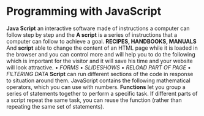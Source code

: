 # Programming with JavaScript

**Java Script** an interactive software made of instructions a computer can follow step by step and the **A script** is a series of instructions that a computer can follow to achieve a goal. **RECIPES, HANDBOOKS, MANUALS**
And **script** able to change the content of an HTML page while it is loaded in the browser and you can control more and will help you to do the following which is important for the visitor and it will save his time and your website will look attractive.
•   *FORMS*
•   *SLIDESHOWS*
•   *RELOAD PART OF PAGE*
•   *FILTERING DATA*
**Script** can run different sections of the code in response to situation around them. JavaScript contains the following mathematical operators, which you can use with numbers.
**Functions** let you group a series of statements together to perform a specific task. If different parts of a script repeat the same task, you can reuse the function (rather than repeating the same set of statements).
